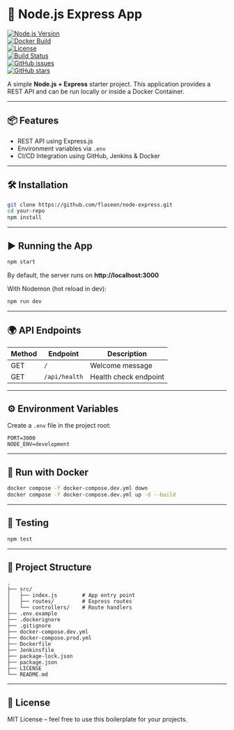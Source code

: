 # 🚀 Node.js Express App  

[![Node.js Version](https://img.shields.io/badge/node-%3E%3D18-brightgreen)](https://nodejs.org)  
[![Docker Build](https://img.shields.io/badge/docker-ready-blue?logo=docker)](https://www.docker.com/)  
[![License](https://img.shields.io/badge/license-MIT-yellow.svg)](LICENSE)  
[![Build Status](https://img.shields.io/github/actions/workflow/status/flaseen/node-express/ci.yml?branch=main)](https://github.com/flaseen/node-express/actions)  
[![GitHub issues](https://img.shields.io/github/issues/flaseen/node-express)](https://github.com/flaseen/node-express/issues)  
[![GitHub stars](https://img.shields.io/github/stars/flaseen/node-express?style=social)](https://github.com/flaseen/node-express/stargazers)  

A simple **Node.js + Express** starter project. This application provides a REST API and can be run locally or inside a Docker Container.

---

## 📦 Features
- REST API using Express.js
- Environment variables via `.env`
- CI/CD Integration using GitHub, Jenkins & Docker

---

## 🛠️ Installation
```bash
git clone https://github.com/flaseen/node-express.git
cd your-repo
npm install
```

---

## ▶️ Running the App
```bash
npm start
```
By default, the server runs on **http://localhost:3000**  

With Nodemon (hot reload in dev):  
```bash
npm run dev
```

---

## 🌍 API Endpoints

| Method | Endpoint       | Description           |
|--------|---------------|-----------------------|
| GET    | `/`           | Welcome message       |
| GET    | `/api/health` | Health check endpoint |

---

## ⚙️ Environment Variables
Create a `.env` file in the project root:  
```env
PORT=3000
NODE_ENV=development
```

---

## 🐳 Run with Docker
```bash
docker compose -f docker-compose.dev.yml down
docker compose -f docker-compose.dev.yml up -d --build
```

---

## 🧪 Testing
```bash
npm test
```

---

## 📂 Project Structure
```
.
├── src/
│   ├── index.js        # App entry point
│   ├── routes/         # Express routes
│   └── controllers/    # Route handlers
├── .env.example
├── .dockerignore
├── .gitignore
├── docker-compose.dev.yml
├── docker-compose.prod.yml
├── Dockerfile
├── Jenkinsfile
├── package-lock.json
├── package.json
├── LICENSE
└── README.md
```

---

## 📜 License
MIT License – feel free to use this boilerplate for your projects.  